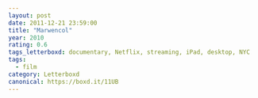 ```yaml
---
layout: post 
date: 2011-12-21 23:59:00
title: "Marwencol"
year: 2010
rating: 0.6
tags_letterboxd: documentary, Netflix, streaming, iPad, desktop, NYC
tags:
  - film
category: Letterboxd
canonical: https://boxd.it/11UB
---
```

